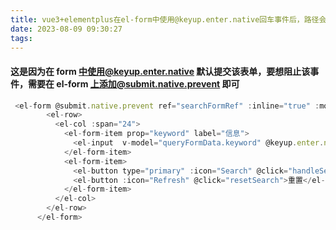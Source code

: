 ```yaml
---
title: vue3+elementplus在el-form中使用@keyup.enter.native回车事件后，路径会多出一个问号
date: 2023-08-09 09:30:27
tags:
---
```


#### 这是因为在 form 中使用@keyup.enter.native 默认提交该表单，要想阻止该事件，需要在 el-form 上添加@submit.native.prevent 即可

```js
 <el-form @submit.native.prevent ref="searchFormRef" :inline="true" :model="queryFormData">
        <el-row>
          <el-col :span="24">
            <el-form-item prop="keyword" label="信息">
              <el-input  v-model="queryFormData.keyword" @keyup.enter.native="handleSearch" />
            </el-form-item>
            <el-form-item>
              <el-button type="primary" :icon="Search" @click="handleSearch">查询</el-button>
              <el-button :icon="Refresh" @click="resetSearch">重置</el-button>
            </el-form-item>
          </el-col>
        </el-row>
      </el-form>
```
